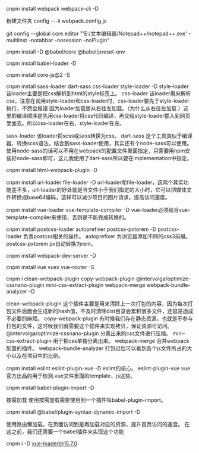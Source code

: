 
cnpm install webpack  webpack-cli -D

新建文件夹 config ---》 webpack.config.js

git config --global core.editor "'E:/文本编辑器/Notepad++/notepad++.exe' -multiInst -notabbar -nosession -noPlugin"

cnpm install -D  @babel/core @babel/preset-env

cnpm install babel-loader -D

cnpm install core-js@2 -S

cnpm install sass-loader dart-sass css-loader style-loader -D
style-loader 该loader主要是把css解析到html的style标签上。
css-loader 该loader用来解析css，注意在调用style-loader和css-loader时，css-loader要先于style-loader执行，不然会报错
因为loader加载是从右往左加载。（为什么从右往左加载 ）这里的编译顺序是先用css-loader将css代码编译，再交给style-loader插入到网页里面去。所以css-loader在右，style-loader在左。

sass-loader 该loader把scss或sass转换为css。
dart-sass 这个工具类似于编译器，转换scss语法，结合到sass-loader使用，其实还有个node-sass可以使用。使用node-sass的话可以不用在webpack的配置文件里面指定，只需要用npm安装好node-sass即可，这儿我使用了dart-sass所以要在implementation中指定。


cnpm install html-webpack-plugin -D

cnpm install url-loader file-loader -D
url-loader和file-loader，这两个其实功能差不多，url-loader的好处就是当文件小于我们指定的大小时，它可以把媒体文件转换成base64编码，这样可以减少项目的图片请求，提高访问速度。

cnpm install vue-loader vue-template-compiler -D
vue-loader必须结合vue-template-compiler来使用，否则是不能完成转换的。

cnpm install postcss-loader autoprefixer postcss-pxtorem -D
postcss-loader 负责postcss相关的操作。
autoprefixer 为浏览器添加不同的css3前缀。
postcss-pxtorem px自动转换为rem。

cnpm install webpack-dev-server -D

cnpm install vue vuex vue-router -S


cnpm i clean-webpack-plugin copy-webpack-plugin @intervolga/optimize-cssnano-plugin mini-css-extract-plugin webpack-merge webpack-bundle-analyzer -D

clean-webpack-plugin 这个插件主要是用来清除上一次打包的内容，因为每次打包文件后面会生成新的hash值，不及时清除dist目录会累积很多文件，还容易造成不必要的麻烦。
copy-webpack-plugin 有时候我们存在静态资源，也就是不参与打包的文件，这时候我们就需要这个插件来实现拷贝，保证资源可访问。
@intervolga/optimize-cssnano-plugin 分离出来的css文件进行压缩。
mini-css-extract-plugin 用于把css单独分离出来。
webpack-merge 合并webpack配置的插件。
webpack-bundle-analyzer 打包过后可以看到各个js文件所占的大小以及在项目中的比例。

cnpm install eslint eslint-plugin-vue -D
eslint的核心。
eslint-plugin-vue vue官方出品的用于检测.vue文件里面的template、js这些。

cnpm install babel-plugin-import -D

按需加载 使用按需加载需要使用到一个插件叫babel-plugin-import。

cnpm install @babel/plugin-syntax-dynamic-import -D

使用路由懒加载，在页面访问到是再加载对应的资源，提升首页访问的速度。 在这之前，我们还需要一个babel插件来实现这个功能

cnpm i -D vue-loader@15.7.0





